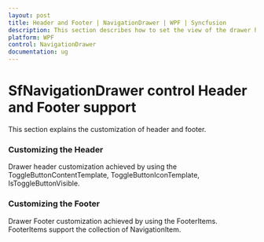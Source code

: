 ```yaml
---
layout: post
title: Header and Footer | NavigationDrawer | WPF | Syncfusion
description: This section describes how to set the view of the drawer header, the view of the drawer footer NavigationDrawer.
platform: WPF
control: NavigationDrawer
documentation: ug
---
```


# SfNavigationDrawer control Header and Footer support

This section explains the customization of header and footer. 

### Customizing the Header

Drawer header customization achieved by using the ToggleButtonContentTemplate, ToggleButtonIconTemplate, IsToggleButtonVisible.

 

### Customizing the Footer

Drawer Footer customization achieved by using the FooterItems. FooterItems support the collection of NavigationItem. 